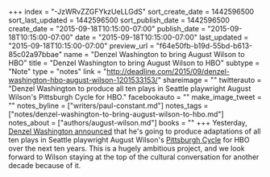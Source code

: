+++
index = "-JzWRvZZGFYkzUeLLGdS"
sort_create_date = 1442596500
sort_last_updated = 1442596500
sort_publish_date = 1442596500
create_date = "2015-09-18T10:15:00-07:00"
publish_date = "2015-09-18T10:15:00-07:00"
date = "2015-09-18T10:15:00-07:00"
last_updated = "2015-09-18T10:15:00-07:00"
preview_url = "f64e50fb-b19d-55bd-b613-85c02a97bbae"
name = "Denzel Washington to bring August Wilson to HBO"
title = "Denzel Washington to bring August Wilson to HBO"
subtype = "Note"
type = "notes"
link = "http://deadline.com/2015/09/denzel-washington-hbo-august-wilson-1201533153/"
shareimage = ""
twitterauto = "Denzel Washington to produce all ten plays in Seattle playwright August Wilson's Pittsburgh Cycle for HBO."
facebookauto = ""
make_image_tweet = ""
notes_byline = ["writers/paul-constant.md"]
notes_tags = ["notes/denzel-washington-to-bring-august-wilson-to-hbo.md"]
notes_about = ["authors/august-wilson.md"]
books = ""
+++
Yesterday, [Denzel Washington announced](http://deadline.com/2015/09/denzel-washington-hbo-august-wilson-1201533153/) that he's going to produce adaptations of all ten plays in Seattle playwright August Wilson's [Pittsburgh Cycle](https://en.wikipedia.org/wiki/August_Wilson#The_Pittsburgh_Cycle) for HBO over the next ten years. This is a hugely ambitious project, and we look forward to Wilson staying at the top of the cultural conversation for another decade because of it.
